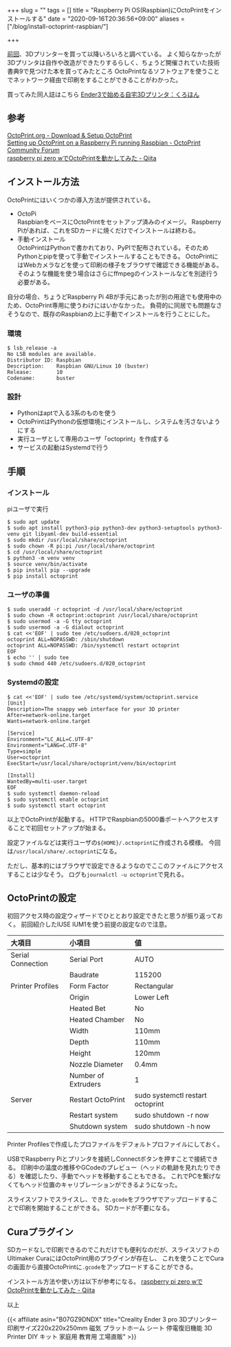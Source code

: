 +++
slug = ""
tags = []
title = "Raspberry Pi OS(Raspbian)にOctoPrintをインストールする"
date = "2020-09-16T20:36:56+09:00"
aliases = ["/blog/install-octoprint-raspbian/"]

+++

[前回](../3d-printer-1/)、3Dプリンターを買って以降いろいろと調べている。
よく知らなかったが3Dプリンタは自作や改造ができたりするらしく、ちょうど開催されていた技術書典9で見つけた本を買ってみたところ
OctoPrintなるソフトウェアを使うことでネットワーク経由で印刷をすることができることがわかった。

<!--more-->

買ってみた同人誌はこちら
[Ender3で始める自宅3Dプリンタ：くろほん](https://techbookfest.org/product/5188169897082880?productVariantID=5724024109793280)

## 参考
[OctoPrint.org - Download &amp; Setup OctoPrint](https://octoprint.org/download/)  
[Setting up OctoPrint on a Raspberry Pi running Raspbian - OctoPrint Community Forum](https://community.octoprint.org/t/setting-up-octoprint-on-a-raspberry-pi-running-raspbian/2337)  
[raspberry pi zero wでOctoPrintを動かしてみた - Qiita](https://qiita.com/ysogabe/items/95b974d13b396cf7479e)  

## インストール方法
OctoPrintにはいくつかの導入方法が提供されている。

* OctoPi  
    RaspbianをベースにOctoPrintをセットアップ済みのイメージ。
    Raspberry Piがあれば、これをSDカードに焼くだけでインストールは終わる。
* 手動インストール  
    OctoPrintはPythonで書かれており、PyPIで配布されている。そのためPythonとpipを使って手動でインストールすることもできる。
    OctoPrintにはWebカメラなどを使って印刷の様子をブラウザで確認できる機能がある。そのような機能を使う場合はさらにffmpegのインストールなどを別途行う必要がある。

自分の場合、ちょうどRaspberry Pi 4Bが手元にあったが別の用途でも使用中のため、OctoPrint専用に使うわけにはいかなかった。
負荷的に同居でも問題なさそうなので、既存のRaspbianの上に手動でインストールを行うことにした。

### 環境

``` shell
$ lsb_release -a
No LSB modules are available.
Distributor ID: Raspbian
Description:    Raspbian GNU/Linux 10 (buster)
Release:        10
Codename:       buster
```

### 設計

* Pythonはaptで入る3系のものを使う
* OctoPrintはPythonの仮想環境にインストールし、システムを汚さないようにする
* 実行ユーザとして専用のユーザ「octoprint」を作成する
* サービスの起動はSystemdで行う

## 手順
### インストール

piユーザで実行

``` shell
$ sudo apt update
$ sudo apt install python3-pip python3-dev python3-setuptools python3-venv git libyaml-dev build-essential
$ sudo mkdir /usr/local/share/octoprint
$ sudo chown -R pi:pi /usr/local/share/octoprint
$ cd /usr/local/share/octoprint
$ python3 -m venv venv
$ source venv/bin/activate
$ pip install pip --upgrade
$ pip install octoprint
```

### ユーザの準備

``` shell
$ sudo useradd -r octoprint -d /usr/local/share/octoprint
$ sudo chown -R octoprint:octoprint /usr/local/share/octoprint
$ sudo usermod -a -G tty octoprint
$ sudo usermod -a -G dialout octoprint
$ cat <<'EOF' | sudo tee /etc/sudoers.d/020_octoprint
octoprint ALL=NOPASSWD: /sbin/shutdown
octoprint ALL=NOPASSWD: /bin/systemctl restart octoprint
EOF
$ echo '' | sudo tee 
$ sudo chmod 440 /etc/sudoers.d/020_octoprint
```

### Systemdの設定

``` shell
$ cat <<'EOF' | sudo tee /etc/systemd/system/octoprint.service
[Unit]
Description=The snappy web interface for your 3D printer
After=network-online.target
Wants=network-online.target

[Service]
Environment="LC_ALL=C.UTF-8"
Environment="LANG=C.UTF-8"
Type=simple
User=octoprint
ExecStart=/usr/local/share/octoprint/venv/bin/octoprint

[Install]
WantedBy=multi-user.target
EOF
$ sudo systemctl daemon-reload
$ sudo systemctl enable octoprint
$ sudo systemctl start octoprint
```

以上でOctoPrintが起動する。
HTTPでRaspbianの5000番ポートへアクセスすることで初回セットアップが始まる。

設定ファイルなどは実行ユーザの`${HOME}/.octoprint`に作成される模様。
今回は`/usr/local/share/.octoprint`になる。

ただし、基本的にはブラウザで設定できるようなのでここのファイルにアクセスすることは少なそう。
ログも`journalctl -u octoprint`で見れる。

## OctoPrintの設定

初回アクセス時の設定ウィザードでひととおり設定できたと思うが振り返っておく。
前回紹介したIUSE IUM1を使う前提の設定なので注意。

|大項目|小項目|値|
|:--|:--|:--|
|Serial Connection|Serial Port|AUTO|
||Baudrate|115200|
|Printer Profiles|Form Factor|Rectangular|
||Origin|Lower Left|
||Heated Bet|No|
||Heated Chamber|No|
||Width|110mm|
||Depth|110mm|
||Height|120mm|
||Nozzle Diameter|0.4mm|
||Number of Extruders|1|
|Server|Restart OctoPrint|sudo systemctl restart octoprint|
||Restart system|sudo shutdown -r now|
||Shutdown system|sudo shutdown -h now|

Printer Profilesで作成したプロファイルをデフォルトプロファイルにしておく。

USBでRaspberry Piとプリンタを接続しConnectボタンを押すことで接続できる。
印刷中の温度の推移やGCodeのプレビュー（ヘッドの軌跡を見れたりできる）を確認したり、手動でヘッドを移動することもできる。
これでPCを繋げなくてもヘッド位置のキャリブレーションができるようになった。

スライスソフトでスライスし、できた`.gcode`をブラウザでアップロードすることで印刷を開始することができる。
SDカードが不要になる。

## Curaプラグイン

SDカードなしで印刷できるのでこれだけでも便利なのだが、スライスソフトのUltimaker CuraにはOctoPrint用のプラグインが存在し、
これを使うことでCuraの画面から直接OctoPrintに`.gcode`をアップロードすることができる。

インストール方法や使い方は以下が参考になる。
[raspberry pi zero wでOctoPrintを動かしてみた - Qiita](https://qiita.com/ysogabe/items/95b974d13b396cf7479e)

以上

{{< affiliate asin="B07GZ9DNDX" title="Creality Ender 3 pro 3Dプリンター 印刷サイズ220x220x250mm 磁気 プラットホーム シート 停電復旧機能 3D Printer DIY キット 家庭用 教育用 工場直販" >}}
